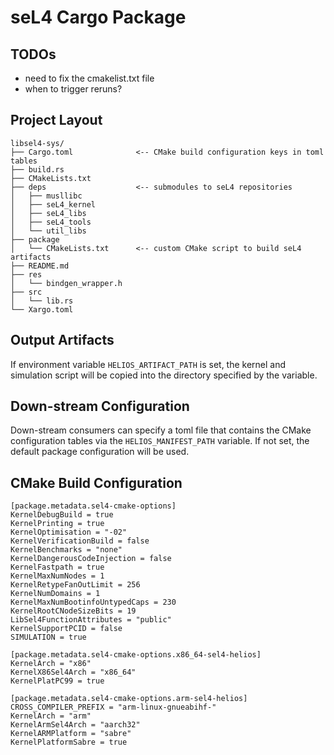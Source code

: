 # seL4 Cargo Package

## TODOs

- need to fix the cmakelist.txt file
- when to trigger reruns?

## Project Layout

```
libsel4-sys/
├── Cargo.toml              <-- CMake build configuration keys in toml tables
├── build.rs
├── CMakeLists.txt
├── deps                    <-- submodules to seL4 repositories
│   ├── musllibc
│   ├── seL4_kernel
│   ├── seL4_libs
│   ├── seL4_tools
│   └── util_libs
├── package
│   └── CMakeLists.txt      <-- custom CMake script to build seL4 artifacts
├── README.md
├── res
│   └── bindgen_wrapper.h
├── src
│   └── lib.rs
└── Xargo.toml
```

## Output Artifacts

If environment variable `HELIOS_ARTIFACT_PATH` is set, the kernel and simulation script
will be copied into the directory specified by the variable.

## Down-stream Configuration

Down-stream consumers can specify a toml file that contains the CMake configuration
tables via the `HELIOS_MANIFEST_PATH` variable. If not set, the default package configuration
will be used.

## CMake Build Configuration

```
[package.metadata.sel4-cmake-options]
KernelDebugBuild = true
KernelPrinting = true
KernelOptimisation = "-02"
KernelVerificationBuild = false
KernelBenchmarks = "none"
KernelDangerousCodeInjection = false
KernelFastpath = true
KernelMaxNumNodes = 1
KernelRetypeFanOutLimit = 256
KernelNumDomains = 1
KernelMaxNumBootinfoUntypedCaps = 230
KernelRootCNodeSizeBits = 19
LibSel4FunctionAttributes = "public"
KernelSupportPCID = false
SIMULATION = true

[package.metadata.sel4-cmake-options.x86_64-sel4-helios]
KernelArch = "x86"
KernelX86Sel4Arch = "x86_64"
KernelPlatPC99 = true

[package.metadata.sel4-cmake-options.arm-sel4-helios]
CROSS_COMPILER_PREFIX = "arm-linux-gnueabihf-"
KernelArch = "arm"
KernelArmSel4Arch = "aarch32"
KernelARMPlatform = "sabre"
KernelPlatformSabre = true
```
